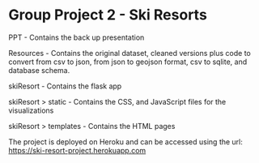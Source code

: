 # Group Project 2 - Ski Resorts

PPT - Contains the back up presentation

Resources - Contains the original dataset, cleaned versions plus code to convert from csv to json, from json to geojson format, csv to sqlite, and database schema.

skiResort - Contains the flask app

skiResort > static - Contains the CSS, and JavaScript files for the visualizations

skiResort > templates - Contains the HTML pages

The project is deployed on Heroku and can be accessed using the url: https://ski-resort-project.herokuapp.com
